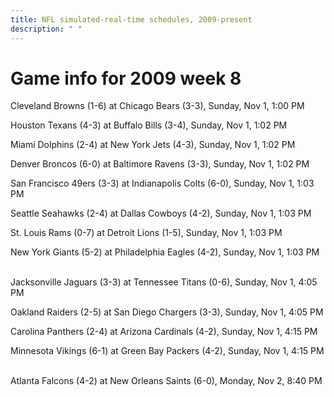 ```yaml
---
title: NFL simulated-real-time schedules, 2009-present
description: " "
---
```


# Game info for 2009 week 8

Cleveland Browns (1-6) at Chicago Bears (3-3), Sunday, Nov 1, 1:00 PM

Houston Texans (4-3) at Buffalo Bills (3-4), Sunday, Nov 1, 1:02 PM

Miami Dolphins (2-4) at New York Jets (4-3), Sunday, Nov 1, 1:02 PM

Denver Broncos (6-0) at Baltimore Ravens (3-3), Sunday, Nov 1, 1:02 PM

San Francisco 49ers (3-3) at Indianapolis Colts (6-0), Sunday, Nov 1, 1:03 PM

Seattle Seahawks (2-4) at Dallas Cowboys (4-2), Sunday, Nov 1, 1:03 PM

St. Louis Rams (0-7) at Detroit Lions (1-5), Sunday, Nov 1, 1:03 PM

New York Giants (5-2) at Philadelphia Eagles (4-2), Sunday, Nov 1, 1:03 PM

<br/>Jacksonville Jaguars (3-3) at Tennessee Titans (0-6), Sunday, Nov 1, 4:05 PM

Oakland Raiders (2-5) at San Diego Chargers (3-3), Sunday, Nov 1, 4:05 PM

Carolina Panthers (2-4) at Arizona Cardinals (4-2), Sunday, Nov 1, 4:15 PM

Minnesota Vikings (6-1) at Green Bay Packers (4-2), Sunday, Nov 1, 4:15 PM

<br/>Atlanta Falcons (4-2) at New Orleans Saints (6-0), Monday, Nov 2, 8:40 PM

